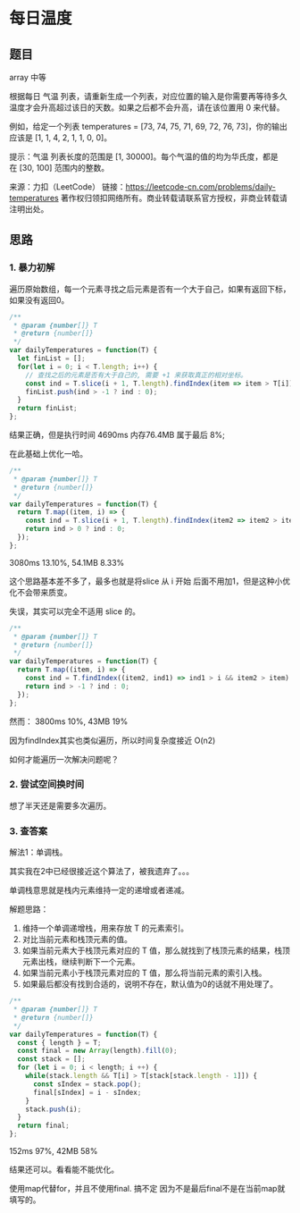 # 每日温度

## 题目

array 中等

根据每日 气温 列表，请重新生成一个列表，对应位置的输入是你需要再等待多久温度才会升高超过该日的天数。如果之后都不会升高，请在该位置用 0 来代替。

例如，给定一个列表 temperatures = [73, 74, 75, 71, 69, 72, 76, 73]，你的输出应该是 [1, 1, 4, 2, 1, 1, 0, 0]。

提示：气温 列表长度的范围是 [1, 30000]。每个气温的值的均为华氏度，都是在 [30, 100] 范围内的整数。

来源：力扣（LeetCode）
链接：https://leetcode-cn.com/problems/daily-temperatures
著作权归领扣网络所有。商业转载请联系官方授权，非商业转载请注明出处。


## 思路

### 1. 暴力初解

遍历原始数组，每一个元素寻找之后元素是否有一个大于自己，如果有返回下标，如果没有返回0。

```javascript
/**
 * @param {number[]} T
 * @return {number[]}
 */
var dailyTemperatures = function(T) {
  let finList = [];
  for(let i = 0; i < T.length; i++) {
    // 查找之后的元素是否有大于自己的, 需要 +1 来获取真正的相对坐标。
    const ind = T.slice(i + 1, T.length).findIndex(item => item > T[i]) + 1;
    finList.push(ind > -1 ? ind : 0);
  }
  return finList;
};
```

结果正确，但是执行时间 4690ms 内存76.4MB 属于最后 8%;


在此基础上优化一哈。

```javascript
/**
 * @param {number[]} T
 * @return {number[]}
 */
var dailyTemperatures = function(T) {
  return T.map((item, i) => {
    const ind = T.slice(i + 1, T.length).findIndex(item2 => item2 > item) + 1;
    return ind > 0 ? ind : 0;
  });
};
```

3080ms 13.10%,  54.1MB 8.33%

这个思路基本差不多了，最多也就是将slice 从 i 开始 后面不用加1，但是这种小优化不会带来质变。

失误，其实可以完全不适用 slice 的。

```javascript
/**
 * @param {number[]} T
 * @return {number[]}
 */
var dailyTemperatures = function(T) {
  return T.map((item, i) => {
    const ind = T.findIndex((item2, ind1) => ind1 > i && item2 > item) - i; // 这里是绝对值 需要减去 i
    return ind > -1 ? ind : 0;
  });
};
```

然而： 3800ms 10%, 43MB 19%

因为findIndex其实也类似遍历，所以时间复杂度接近 O(n2)

如何才能遍历一次解决问题呢？

### 2. 尝试空间换时间

想了半天还是需要多次遍历。

### 3. 查答案

解法1：单调栈。 

其实我在2中已经很接近这个算法了，被我遗弃了。。。

单调栈意思就是栈内元素维持一定的递增或者递减。

解题思路：

1. 维持一个单调递增栈，用来存放 T 的元素索引。
2. 对比当前元素和栈顶元素的值。
3. 如果当前元素大于栈顶元素对应的 T 值，那么就找到了栈顶元素的结果，栈顶元素出栈，继续判断下一个元素。
4. 如果当前元素小于栈顶元素对应的 T 值，那么将当前元素的索引入栈。
5. 如果最后都没有找到合适的，说明不存在，默认值为0的话就不用处理了。


```javascript
/**
 * @param {number[]} T
 * @return {number[]}
 */
var dailyTemperatures = function(T) {
  const { length } = T;
  const final = new Array(length).fill(0);
  const stack = [];
  for (let i = 0; i < length; i ++) {
    while(stack.length && T[i] > T[stack[stack.length - 1]]) {
      const sIndex = stack.pop();
      final[sIndex] = i - sIndex;
    }
    stack.push(i);
  }
  return final;
};
```

152ms 97%, 42MB 58%

结果还可以。看看能不能优化。

使用map代替for，并且不使用final. 搞不定 因为不是最后final不是在当前map就填写的。


